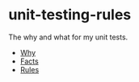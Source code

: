 # unit-testing-rules
The why and what for my unit tests.

- [Why](https://github.com/craigtaub/unit-testing-rules/blob/master/WHY.md)
- [Facts](https://github.com/craigtaub/unit-testing-rules/blob/master/FACTS.md)
- [Rules](https://github.com/craigtaub/unit-testing-rules/blob/master/RULES.md)
